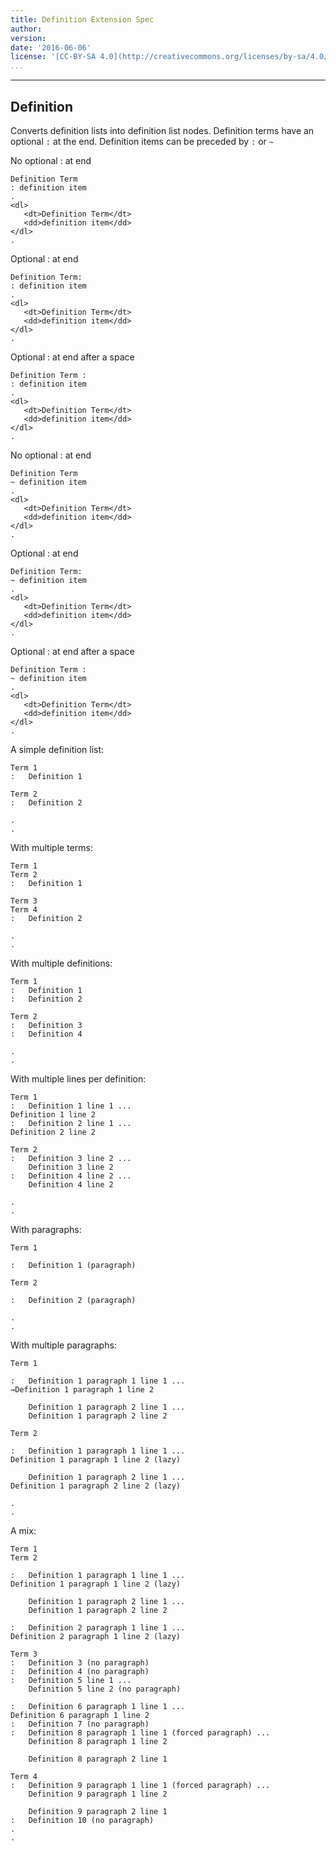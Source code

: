 ```yaml
---
title: Definition Extension Spec
author: 
version: 
date: '2016-06-06'
license: '[CC-BY-SA 4.0](http://creativecommons.org/licenses/by-sa/4.0/)'
...
```


---

## Definition  

Converts definition lists into definition list nodes. Definition terms have an optional `:` at
the end. Definition items can be preceded by `:` or `~`

No optional : at end

```````````````````````````````` example(Definition: 1) options(IGNORE)
Definition Term
: definition item 
.
<dl>
   <dt>Definition Term</dt>
   <dd>definition item</dd>
</dl>
.
````````````````````````````````


Optional : at end

```````````````````````````````` example(Definition: 2) options(IGNORE)
Definition Term:
: definition item 
.
<dl>
   <dt>Definition Term</dt>
   <dd>definition item</dd>
</dl>
.
````````````````````````````````


Optional : at end after a space

```````````````````````````````` example(Definition: 3) options(IGNORE)
Definition Term :
: definition item 
.
<dl>
   <dt>Definition Term</dt>
   <dd>definition item</dd>
</dl>
.
````````````````````````````````


No optional : at end

```````````````````````````````` example(Definition: 4) options(IGNORE)
Definition Term
~ definition item 
.
<dl>
   <dt>Definition Term</dt>
   <dd>definition item</dd>
</dl>
.
````````````````````````````````


Optional : at end

```````````````````````````````` example(Definition: 5) options(IGNORE)
Definition Term:
~ definition item 
.
<dl>
   <dt>Definition Term</dt>
   <dd>definition item</dd>
</dl>
.
````````````````````````````````


Optional : at end after a space

```````````````````````````````` example(Definition: 6) options(IGNORE)
Definition Term :
~ definition item 
.
<dl>
   <dt>Definition Term</dt>
   <dd>definition item</dd>
</dl>
.
````````````````````````````````


A simple definition list:

```````````````````````````````` example(Definition: 7) options(IGNORE)
Term 1
:   Definition 1

Term 2
:   Definition 2

.
.
````````````````````````````````


With multiple terms:

```````````````````````````````` example(Definition: 8) options(IGNORE)
Term 1
Term 2
:   Definition 1

Term 3
Term 4
:   Definition 2

.
.
````````````````````````````````


With multiple definitions:

```````````````````````````````` example(Definition: 9) options(IGNORE)
Term 1
:   Definition 1
:   Definition 2

Term 2
:   Definition 3
:   Definition 4

.
.
````````````````````````````````


With multiple lines per definition:

```````````````````````````````` example(Definition: 10) options(IGNORE)
Term 1
:   Definition 1 line 1 ...
Definition 1 line 2
:   Definition 2 line 1 ...
Definition 2 line 2

Term 2
:   Definition 3 line 2 ...
    Definition 3 line 2
:   Definition 4 line 2 ...
    Definition 4 line 2

.
.
````````````````````````````````


With paragraphs:

```````````````````````````````` example(Definition: 11) options(IGNORE)
Term 1

:   Definition 1 (paragraph)

Term 2

:   Definition 2 (paragraph)

.
.
````````````````````````````````


With multiple paragraphs:

```````````````````````````````` example(Definition: 12) options(IGNORE)
Term 1

:   Definition 1 paragraph 1 line 1 ...
→Definition 1 paragraph 1 line 2

    Definition 1 paragraph 2 line 1 ...
    Definition 1 paragraph 2 line 2

Term 2

:   Definition 1 paragraph 1 line 1 ...
Definition 1 paragraph 1 line 2 (lazy)

    Definition 1 paragraph 2 line 1 ...
Definition 1 paragraph 2 line 2 (lazy)

.
.
````````````````````````````````


A mix:

```````````````````````````````` example(Definition: 13) options(IGNORE)
Term 1
Term 2

:   Definition 1 paragraph 1 line 1 ...
Definition 1 paragraph 1 line 2 (lazy)
    
    Definition 1 paragraph 2 line 1 ...
    Definition 1 paragraph 2 line 2

:   Definition 2 paragraph 1 line 1 ...
Definition 2 paragraph 1 line 2 (lazy)

Term 3
:   Definition 3 (no paragraph)
:   Definition 4 (no paragraph)
:   Definition 5 line 1 ...
    Definition 5 line 2 (no paragraph)

:   Definition 6 paragraph 1 line 1 ...
Definition 6 paragraph 1 line 2
:   Definition 7 (no paragraph)
:   Definition 8 paragraph 1 line 1 (forced paragraph) ...
    Definition 8 paragraph 1 line 2
    
    Definition 8 paragraph 2 line 1
    
Term 4
:   Definition 9 paragraph 1 line 1 (forced paragraph) ...
    Definition 9 paragraph 1 line 2
    
    Definition 9 paragraph 2 line 1
:   Definition 10 (no paragraph)
.
.
````````````````````````````````


